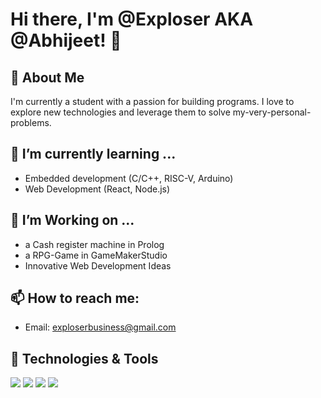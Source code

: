 # Hi there, I'm @Exploser AKA @Abhijeet! 👋

## 🚀 About Me
I'm currently a student with a passion for building programs. I love to explore new technologies and leverage them to solve my-very-personal-problems.

## 🌱 I’m currently learning ...
- Embedded development (C/C++, RISC-V, Arduino)
- Web Development (React, Node.js)

## 👯 I’m Working on ...
- a Cash register machine in Prolog
- a RPG-Game in GameMakerStudio 
- Innovative Web Development Ideas

## 📫 How to reach me:
- Email: exploserbusiness@gmail.com

## 🔧 Technologies & Tools
![](https://img.shields.io/badge/Code-Python-informational?style=flat&logo=python&logoColor=white&color=2bbc8a)
![](https://img.shields.io/badge/Code-JavaScript-informational?style=flat&logo=javascript&logoColor=white&color=2bbc8a)
![](https://img.shields.io/badge/Tools-Docker-informational?style=flat&logo=docker&logoColor=white&color=2bbc8a)
![](https://img.shields.io/badge/Tools-Git-informational?style=flat&logo=git&logoColor=white&color=2bbc8a)
<!-- Add more badges from https://shields.io/ -->

<!--## 📈 My GitHub Stats
![YourName's GitHub stats](https://github-readme-stats.vercel.app/api?username=Exploser&show_icons=true&theme=radical)
-->
<!--
## 🔥 Hot Take
- Markdown is literally the best markup language for any documentation.
-->

<!---
## ⚡ Fun fact:
I love to [Your Hobby] and [Another Hobby].




--->
<!---
Exploser/Exploser is a ✨ special ✨ repository because its `README.md` (this file) appears on your GitHub profile.
You can click the Preview link to take a look at your changes.
--->
